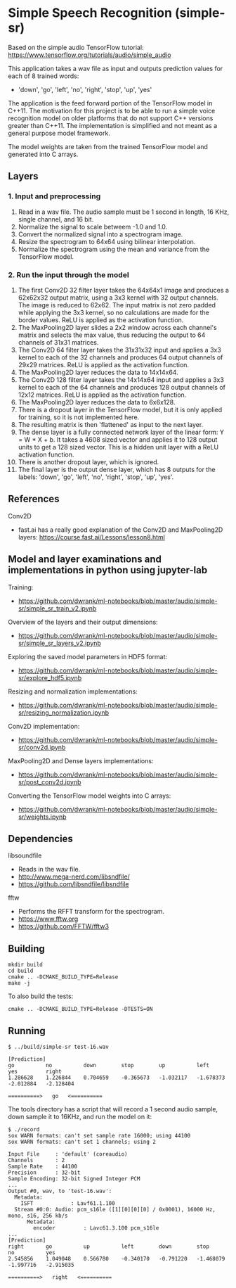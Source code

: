 # Simple Speech Recognition (simple-sr)
Based on the simple audio TensorFlow tutorial: https://www.tensorflow.org/tutorials/audio/simple_audio

This application takes a wav file as input and outputs prediction values for each of 8 trained words:
- 'down', 'go', 'left', 'no', 'right', 'stop', 'up', 'yes'

The application is the feed forward portion of the TensorFlow model in C++11.
The motivation for this project is to be able to run a simple voice recognition model on older platforms that
do not support C++ versions greater than C++11.  The implementation is simplified and not meant as a general
purpose model framework.

The model weights are taken from the trained TensorFlow model and generated into C arrays.

## Layers
### 1. Input and preprocessing
1. Read in a wav file.  The audio sample must be 1 second in length, 16 KHz, single channel, and 16 bit.
2. Normalize the signal to scale betweem -1.0 and 1.0.
3. Convert the normalized signal into a spectrogram image.
4. Resize the spectrogram to 64x64 using bilinear interpolation.
5. Normalize the spectrogram using the mean and variance from the TensorFlow model.

### 2. Run the input through the model
1. The first Conv2D 32 filter layer takes the 64x64x1 image and produces a 62x62x32 output matrix, using a 3x3 kernel with 32 output channels.
   The image is reduced to 62x62.  The input matrix is not zero padded while applying the 3x3 kernel, so no calculations are made for the border values.
   ReLU is applied as the activation function.
2. The MaxPooling2D layer slides a 2x2 window across each channel's matrix and selects the max value, thus reducing the output to 64 channels of 31x31 matrices.
3. The Conv2D 64 filter layer takes the 31x31x32 input and applies a 3x3 kernel to each of the 32 channels and produces 64 output channels of 29x29 matrices.
   ReLU is applied as the activation function.
4. The MaxPooling2D layer reduces the data to 14x14x64.
5. The Conv2D 128 filter layer takes the 14x14x64 input and applies a 3x3 kernel to each of the 64 channels and produces 128 output channels of 12x12 matrices.
   ReLU is applied as the activation function.
6. The MaxPooling2D layer reduces the data to 6x6x128.
4. There is a dropout layer in the TensorFlow model, but it is only applied for training, so it is not implemented here.
5. The resulting matrix is then 'flattened' as input to the next layer.
6. The dense layer is a fully connected network layer of the linear form: Y = W * X + b.
   It takes a 4608 sized vector and applies it to 128 output units to get a 128 sized vector.
   This is a hidden unit layer with a ReLU activation function.
8. There is another dropout layer, which is ignored.
9. The final layer is the output dense layer, which has 8 outputs for the labels: 'down', 'go', 'left', 'no', 'right', 'stop', 'up', 'yes'.

## References
Conv2D
- fast.ai has a really good explanation of the Conv2D and MaxPooling2D layers: https://course.fast.ai/Lessons/lesson8.html

## Model and layer examinations and implementations in python using jupyter-lab
Training:
- https://github.com/dwrank/ml-notebooks/blob/master/audio/simple-sr/simple_sr_train_v2.ipynb

Overview of the layers and their output dimensions:
- https://github.com/dwrank/ml-notebooks/blob/master/audio/simple-sr/simple_sr_layers_v2.ipynb

Exploring the saved model parameters in HDF5 format:
- https://github.com/dwrank/ml-notebooks/blob/master/audio/simple-sr/explore_hdf5.ipynb

Resizing and normalization implementations:
- https://github.com/dwrank/ml-notebooks/blob/master/audio/simple-sr/resizing_normalization.ipynb

Conv2D implementation:
- https://github.com/dwrank/ml-notebooks/blob/master/audio/simple-sr/conv2d.ipynb

MaxPooling2D and Dense layers implementations:
- https://github.com/dwrank/ml-notebooks/blob/master/audio/simple-sr/post_conv2d.ipynb

Converting the TensorFlow model weights into C arrays:
- https://github.com/dwrank/ml-notebooks/blob/master/audio/simple-sr/weights.ipynb

## Dependencies
libsoundfile
- Reads in the wav file.
- http://www.mega-nerd.com/libsndfile/
- https://github.com/libsndfile/libsndfile

fftw
- Performs the RFFT transform for the spectrogram.
- https://www.fftw.org
- https://github.com/FFTW/fftw3

## Building
```
mkdir build
cd build
cmake .. -DCMAKE_BUILD_TYPE=Release
make -j
```

To also build the tests:
```
cmake .. -DCMAKE_BUILD_TYPE=Release -DTESTS=ON
```

## Running
```
$ ../build/simple-sr test-16.wav

[Prediction]
go          no          down        stop        up          left        yes         right
1.286628    1.226844    0.704659    -0.365673   -1.032117   -1.678373   -2.012884   -2.128404

==========>   go   <==========
```

The tools directory has a script that will record a 1 second audio sample, down sample it to 16KHz, and run the model on it:
```
$ ./record
sox WARN formats: can't set sample rate 16000; using 44100
sox WARN formats: can't set 1 channels; using 2

Input File     : 'default' (coreaudio)
Channels       : 2
Sample Rate    : 44100
Precision      : 32-bit
Sample Encoding: 32-bit Signed Integer PCM
...
Output #0, wav, to 'test-16.wav':
  Metadata:
    ISFT            : Lavf61.1.100
  Stream #0:0: Audio: pcm_s16le ([1][0][0][0] / 0x0001), 16000 Hz, mono, s16, 256 kb/s
      Metadata:
        encoder         : Lavc61.3.100 pcm_s16le
...
[Prediction]
right       go          up          left        down        stop        no          yes
2.545856    1.049048    0.566780    -0.340170   -0.791220   -1.468079   -1.997716   -2.915035

==========>   right   <==========
```
